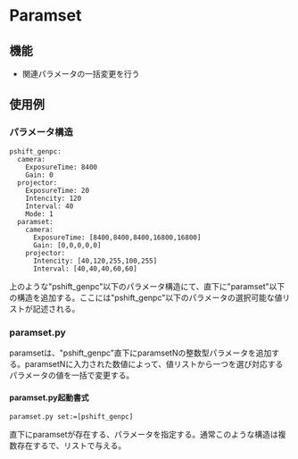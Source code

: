# Paramset

## 機能  
- 関連パラメータの一括変更を行う

## 使用例
### パラメータ構造
~~~
pshift_genpc:
  camera:
    ExposureTime: 8400
    Gain: 0
  projector:
    ExposureTime: 20
    Intencity: 120
    Interval: 40
    Mode: 1
  paramset:
    camera:
      ExposureTime: [8400,8400,8400,16800,16800]
      Gain: [0,0,0,0,0]
    projector:
      Intencity: [40,120,255,100,255]
      Interval: [40,40,40,60,60]
~~~
上のような"pshift_genpc"以下のパラメータ構造にて、直下に"paramset"以下の構造を追加する。ここには"pshift_genpc"以下のパラメータの選択可能な値リストが記述される。
### paramset.py  
paramsetは、"pshift_genpc"直下にparamsetNの整数型パラメータを追加する。paramsetNに入力された数値によって、値リストから一つを選び対応するパラメータの値を一括で変更する。  
#### paramset.py起動書式
~~~
paramset.py set:=[pshift_genpc]
~~~
直下にparamsetが存在する、パラメータを指定する。通常このような構造は複数存在するで、リストで与える。
